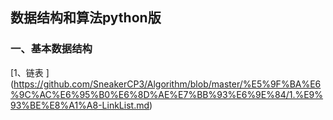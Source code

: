 ## 数据结构和算法python版

### 一、基本数据结构
[1、链表 ] (https://github.com/SneakerCP3/Algorithm/blob/master/%E5%9F%BA%E6%9C%AC%E6%95%B0%E6%8D%AE%E7%BB%93%E6%9E%84/1.%E9%93%BE%E8%A1%A8-LinkList.md)
